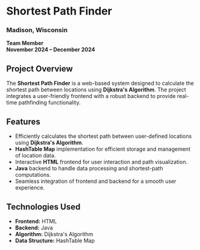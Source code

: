 # Shortest Path Finder  
### Madison, Wisconsin  
**Team Member**  
**November 2024 – December 2024**  

## Project Overview  
The **Shortest Path Finder** is a web-based system designed to calculate the shortest path between locations using **Dijkstra's Algorithm**. The project integrates a user-friendly frontend with a robust backend to provide real-time pathfinding functionality.  

## Features  
- Efficiently calculates the shortest path between user-defined locations using **Dijkstra's Algorithm**.  
- **HashTable Map** implementation for efficient storage and management of location data.  
- Interactive **HTML** frontend for user interaction and path visualization.  
- **Java** backend to handle data processing and shortest-path computations.  
- Seamless integration of frontend and backend for a smooth user experience.  

## Technologies Used  
- **Frontend:** HTML  
- **Backend:** Java  
- **Algorithm:** Dijkstra's Algorithm  
- **Data Structure:** HashTable Map
